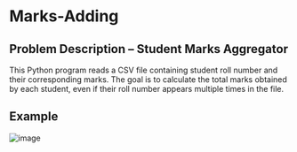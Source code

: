# Marks-Adding

## Problem Description – Student Marks Aggregator
This Python program reads a CSV file containing student roll number and their corresponding marks. The goal is to calculate the total marks obtained by each student, even if their roll number appears multiple times in the file.
## Example 
![image](https://github.com/user-attachments/assets/152c0c35-ea6e-4b7a-b138-d5d9017e7a15)

